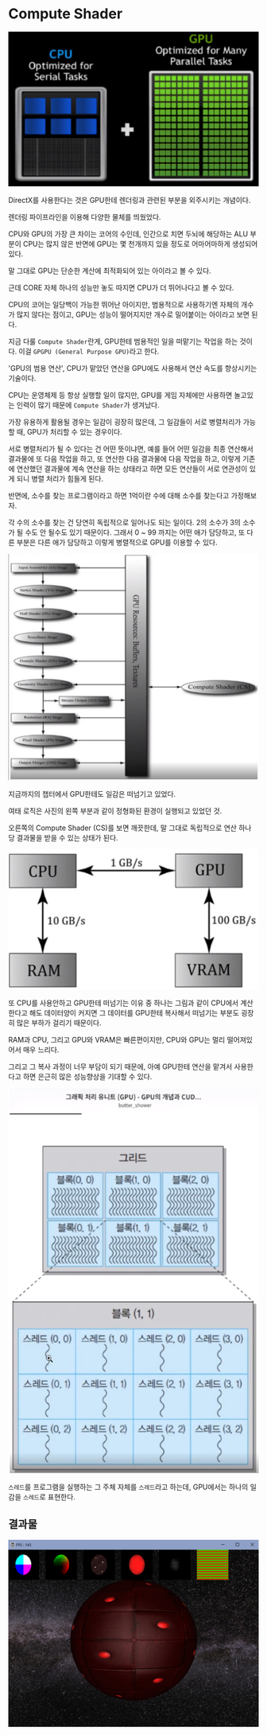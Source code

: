 # Compute Shader

![image-20240319145424893](../../../image/image-20240319162508815.png)

DirectX를 사용한다는 것은 GPU한테 렌더링과 관련된 부분을 외주시키는 개념이다.

렌더링 파이프라인을 이용해 다양한 물체를 띄웠었다.

CPU와 GPU의 가장 큰 차이는 코어의 수인데, 인간으로 치면 두뇌에 해당하는 ALU 부분이 CPU는 많지 않은 반면에 GPU는 몇 천개까지 있을 정도로 어마어마하게 생성되어있다.

말 그대로 GPU는 단순한 계산에 최적화되어 있는 아이라고 볼 수 있다.

근데 CORE 자체 하나의 성능만 놓도 따지면 CPU가 더 뛰어나다고 볼 수 있다.

CPU의 코어는 일당백이 가능한 뛰어난 아이지만, 범용적으로 사용하기엔 자체의 개수가 많지 않다는 점이고, GPU는 성능이 떨어지지만 개수로 밀어붙이는 아이라고 보면 된다.

지금 다룰 `Compute Shader`란게, GPU한테 범용적인 일을 떠맡기는 작업을 하는 것이다. 이걸 `GPGPU (General Purpose GPU)`라고 한다.

'GPU의 범용 연산', CPU가 맡았던 연산을 GPU에도 사용해서 연산 속도를 향상시키는 기술이다. 

CPU는 운영체제 등 항상 실행할 일이 많지만, GPU를 게임 자체에만 사용하면 놀고있는 인력이 많기 때문에 `Compute Shader`가 생겨났다.

가장 유용하게 활용될 경우는 일감이 굉장히 많은데, 그 일감들이 서로 병렬처리가 가능할 때, GPU가 처리할 수 있는 경우이다.

서로 병렬처리가 될 수 있다는 건 어떤 뜻이냐면, 예를 들어 어떤 일감을 최종 연산해서 결과물에 또 다음 작업을 하고, 또 연산한 다음 결과물에 다음 작업을 하고, 이렇게 기존에 연산했던 결과물에 계속 연산을 하는 상태라고 하면 모든 연산들이 서로 연관성이 있게 되니 병렬 처리가 힘들게 된다.

반면에, 소수를 찾는 프로그램이라고 하면 1억이란 수에 대해 소수를 찾는다고 가정해보자.

각 수의 소수를 찾는 건 당연히 독립적으로 일어나도 되는 일이다. 2의 소수가 3의 소수가 될 수도 안 될수도 있기 때문이다. 그래서 0 ~ 99 까지는 어떤 애가 담당하고, 또 다른 부분은 다른 애가 담당하고 이렇게 병렬적으로 GPU를 이용할 수 있다.

![image-20240319162546532](../../../image/image-20240319162546532.png)

지금까지의 챕터에서 GPU한테도 일감은 떠넘기고 있었다. 

여태 로직은 사진의 왼쪽 부분과 같이 정형화된 환경이 실행되고 있었던 것.

오른쪽의 Compute Shader (CS)를 보면 깨끗한데, 말 그대로 독립적으로 연산 하나 당 결과물을 받을 수 있는 상태가 된다.

![image-20240319145506232](../../../image/image-20240319145506232.png)

또 CPU를 사용안하고 GPU한테 떠넘기는 이유 중 하나는 그림과 같이 CPU에서 계산한다고 해도 데이터양이 커지면 그 데이터를 GPU한테 복사해서 떠넘기는 부분도 굉장히 많은 부하가 걸리기 때문이다.

RAM과 CPU, 그리고 GPU와 VRAM은 빠른편이지만, CPU와 GPU는 멀리 떨어져있어서 매우 느리다.

그리고 그 복사 과정이 너무 부담이 되기 때문에, 아예 GPU한테 연산을 맡겨서 사용한다고 하면 은근히 많은 성능향상을 기대할 수 있다.

![image-20240319145520342](../../../image/image-20240319145520342.png)

`스레드`를 프로그램을 실행하는 그 주체 자체를 `스레드`라고 하는데, GPU에서는 하나의 일감을 `스레드`로 표현한다.

## 결과물

![image-20240319162456247](../../../image/image-20240319162456247.png)

